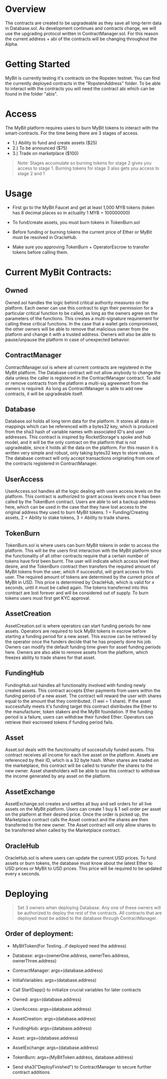 # Overview 
The contracts are created to be upgradeable as they save all long-term data in Database.sol. As development continues and contracts change, we will use the upgrading protocol written in ContractManager.sol. For this reason the current address + abi of the contracts will be changing throughout the Alpha. 

# Getting Started 
MyBit is currently testing it's contracts on the Ropsten testnet. You can find the currently deployed contracts in the "RopstenAddress" folder. To be able to interact with the contracts you will need the contract abi which can be found in the folder "abis". 

# Access 
The MyBit platform requires users to burn MyBit tokens to interact with the smart-contracts. For the time being there are 3 stages of access.

* 1.) Ability to fund and create assets ($25)
* 2.) To be announced ($75)
* 3.) Trade on marketplace ($100)

> Note: Stages accumulate so burning tokens for stage 2 gives you access to stage 1. Burning tokens for stage 3 also gets you access to stage 2 and 1

# Usage 


* First go to the MyBit Faucet and get at least 1,000 MYB tokens  (token has 8 decimal places so in actuality 1 MYB = 100000000)

* To fund/create assets, you must burn tokens in TokenBurn.sol

* Before funding or burning tokens the current price of Ether or MyBit must be resolved in OracleHub.

* Make sure you approving TokenBurn + OperatorEscrow to transfer tokens before calling them. 


# Current MyBit Contracts:

## Owned 
Owned.sol handles the logic behind critical authority measures on the platform. Each owner can use this contract to sign their permission for a particular critical function to be called, as long as the owners agree on the parameters of the functions. This creates a multi-signature requirement for calling these critical functions. In the case that a wallet gets compromised, the other owners will be able to remove that malicious owner from the platform and change it with a trusted address. Owners will also be able to pause/unpause the platform in case of unexpected behavior. 

## ContractManager
ContractManager.sol is where all current contracts are registered in the MyBit platform. The Database contract will not allow anybody to change the data unless the caller is registered in the ContractManager contract. To add or remove contracts from the platform a multi-sig agreement from the owners is required. As long as ContractManager is able to add new contracts, it will be upgradeable itself. 

## Database
Database.sol holds all long term data for the platform. It stores all data in mappings which can be referenced with a bytes32 key, which is produced from the sha3 hash of variable names with associated ID's and user addresses. This contract is inspired by RocketStorage's spoke and hub model, and it will be the only contract on the platform that is not upgradeable, since it holds all the data on the platform. For this reason it is written very simple and robust, only taking bytes32 keys to store values. The database contract will only accept transactions originating from one of the contracts registered in ContractManager.

## UserAccess 
UserAccess.sol handles all the logic dealing with users access levels on the platform. This contract is authorized to grant access levels once it has been called by the TokenBurn contract. Users are able to set a backup address here, which can be used in the case that they have lost access to the original address they used to burn MyBit tokens. 1 = Funding/Creating assets, 2 = Ability to stake tokens, 3 = Ability to trade shares.

## TokenBurn 
TokenBurn.sol is where users can burn MyBit tokens in order to access the platform. This will be the users first interaction with the MyBit platform since the functionality of all other contracts require that a certain number of tokens have first been burnt. The user will indicate which access level they desire, and the TokenBurn contract then transfers the required amount of MyBit tokens from the user, which if successful, will grant access to this user. The required amount of tokens are determined by the current price of MyBit in USD. This price is determined by OracleHub, which is valid for x seconds, until it must be called again. The tokens transferred into this contract are lost forever and will be considered out of supply. To burn tokens users must first get KYC approval. 

## AssetCreation 
AssetCreation.sol is where operators can start funding periods for new assets. Operators are required to lock MyBit tokens in escrow before starting a funding period for a new asset. This escrow can be retrieved by the operator once the funders decide that he has properly done his job. Owners can modify the default funding time given for asset funding periods here. Owners are also able to remove assets from the platform, which freezes ability to trade shares for that asset.

## FundingHub 
FundingHub.sol handles all functionality involved with funding newly created assets. This contract accepts Ether payments from users within the funding period of a new asset. The contract will reward the user with shares equal to the amount that they contributed. (1 wei = 1 share). If the asset successfully meets it's funding target this contract distributes the Ether to the manufacturer, token stakers and the MyBit foundation. If the funding period is a failure, users can withdraw their funded Ether. Operators can retrieve their escrowed tokens if funding period fails.  

## Asset 
Asset.sol deals with the functionality of successfully funded assets. This contract receives all income for each live asset on the platform. Assets are referenced by their ID, which is a 32 byte hash. When shares are traded on the marketplace, this contract will be called to transfer the shares to the new owner. Asset shareholders will be able to use this contract to withdraw the income generated by any asset on the platform. 

## AssetExchange 
AssetExchange.sol creates and settles all buy and sell orders for all live assets on the MyBit platform. Users can create 1 buy & 1 sell order per asset on the platform at their desired price. Once the order is picked up, the Marketplace contract calls the Asset contract and the shares are then transferred to the new owner. The Asset contract will only allow shares to be transferred when called by the Marketplace contract.  

## OracleHub
OracleHub.sol is where users can update the current USD prices. To fund assets or burn tokens, the database must know about the latest Ether to USD prices or MyBit to USD prices. This price will be required to be updated every x seconds. 

# Deploying 
> Set 3 owners when deploying Database. Any one of these owners will be authorized to deploy the rest of the contracts. All contracts that are deployed must be added to the database through ContractManager. 

## Order of deployment:

* MyBitToken(For Testing...if deployed need the address)

* Database: args=(ownerOne.address, ownerTwo.address, ownerThree.address)

* ContractManager: args=(database.address)

* InitialVariables: args=(database.address) 

* Call StartDapp() to initialize crucial variables for later contracts

* Owned: args=(database.address)

* UserAccess: args=(database.address)

* AssetCreation: args=(database.address)

* FundingHub: args=(database.address)

* Asset: args=(database.address)

* AssetExchange: args=(database.address)

* TokenBurn: args=(MyBitToken.address, database.address)

* Send sha3("DeployFinished") to ContractManager to secure further contract additions






